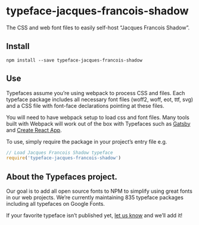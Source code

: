 
# typeface-jacques-francois-shadow

The CSS and web font files to easily self-host “Jacques Francois Shadow”.

## Install

`npm install --save typeface-jacques-francois-shadow`

## Use

Typefaces assume you’re using webpack to process CSS and files. Each typeface
package includes all necessary font files (woff2, woff, eot, ttf, svg) and
a CSS file with font-face declarations pointing at these files.

You will need to have webpack setup to load css and font files. Many tools built
with Webpack will work out of the box with Typefaces such as [Gatsby](https://github.com/gatsbyjs/gatsby)
and [Create React App](https://github.com/facebookincubator/create-react-app).

To use, simply require the package in your project’s entry file e.g.

```javascript
// Load Jacques Francois Shadow typeface
require('typeface-jacques-francois-shadow')
```

## About the Typefaces project.

Our goal is to add all open source fonts to NPM to simplify using great fonts in
our web projects. We’re currently maintaining 835 typeface packages
including all typefaces on Google Fonts.

If your favorite typeface isn’t published yet, [let us know](https://github.com/KyleAMathews/typefaces)
and we’ll add it!
